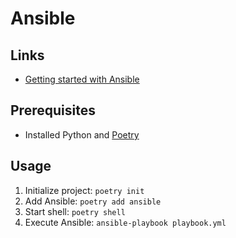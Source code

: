# Ansible

## Links

* [Getting started with Ansible](https://docs.ansible.com/ansible/latest/getting_started/index.html)

## Prerequisites

* Installed Python and [Poetry](https://python-poetry.org/docs/)
  
## Usage

1. Initialize project: `poetry init`
2. Add Ansible: `poetry add ansible`
3. Start shell: `poetry shell`
4. Execute Ansible: `ansible-playbook playbook.yml`
